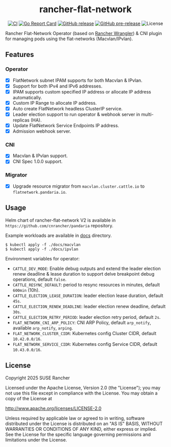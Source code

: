 <div align="center">
  <h1>rancher-flat-network</h1>
  <p>
    <a href="https://github.com/cnrancher/rancher-flat-network/actions/workflows/ci.yaml"><img alt="CI" src="https://github.com/cnrancher/rancher-flat-network/actions/workflows/ci.yaml/badge.svg"></a>
    <a href="https://goreportcard.com/report/github.com/cnrancher/rancher-flat-network"><img alt="Go Report Card" src="https://goreportcard.com/badge/github.com/cnrancher/rancher-flat-network"></a>
    <a href="https://github.com/cnrancher/rancher-flat-network/releases"><img alt="GitHub release" src="https://img.shields.io/github/v/release/cnrancher/rancher-flat-network?color=default&label=release&logo=github"></a>
    <a href="https://github.com/cnrancher/rancher-flat-network/releases"><img alt="GitHub pre-release" src="https://img.shields.io/github/v/release/cnrancher/rancher-flat-network?include_prereleases&label=pre-release&logo=github"></a>
    <img alt="License" src="https://img.shields.io/badge/License-Apache_2.0-blue.svg">
  </p>
</div>

Rancher Flat-Network Operator (based on [Rancher Wrangler](https://github.com/rancher/wrangler/)) & CNI plugin for managing
pods using the flat-networks (Macvlan/IPvlan).

## Features

### Operator

- [x] FlatNetwork subnet IPAM supports for both Macvlan & IPvlan.
- [x] Support for both IPv4 and IPv6 addresses.
- [x] IPAM supports custom specified IP address or allocate IP address automatically.
- [x] Custom IP Range to allocate IP address.
- [x] Auto create FlatNetwork headless ClusterIP service.
- [x] Leader election support to run operator & webhook server in multi-replicas (HA).
- [x] Update FlatNetwork Service Endpoints IP address.
- [x] Admission webhook server.

### CNI

- [X] Macvlan & IPvlan support.
- [X] CNI Spec 1.0.0 support.

### Migrator

- [x] Upgrade resource migrator from `macvlan.cluster.cattle.io` to `flatnetwork.pandaria.io`.

## Usage

Helm chart of rancher-flat-network V2 is available in `https://github.com/cnrancher/pandaria` repository.

Example workloads are available in [docs](./docs/) directory.

```console
$ kubectl apply -f ./docs/macvlan
$ kubectl apply -f ./docs/ipvlan
```

Environment variables for operator:

- `CATTLE_DEV_MODE`: Enable debug outputs and extend the leader election renew deadline & lease duration to support delve breakpoint debug operations, default `false`.
- `CATTLE_RESYNC_DEFAULT`: period to resync resources in minutes, default `600min` (10h).
- `CATTLE_ELECTION_LEASE_DURATION`: leader election lease duration, default `45s`.
- `CATTLE_ELECTION_RENEW_DEADLINE`: leader election renew deadline, default `30s`.
- `CATTLE_ELECTION_RETRY_PERIOD`: leader election retry period, default `2s`.
- `FLAT_NETWORK_CNI_ARP_POLICY`: CNI ARP Policy, default `arp_notify`, available `arp_notify`, `arping`.
- `FLAT_NETWORK_CLUSTER_CIDR`: Kubernetes config Cluster CIDR, default `10.42.0.0/16`.
- `FLAT_NETWORK_SERVICE_CIDR`: Kubernetes config Service CIDR, default `10.43.0.0/16`.

## License

Copyright 2025 SUSE Rancher

Licensed under the Apache License, Version 2.0 (the "License");
you may not use this file except in compliance with the License.
You may obtain a copy of the License at

http://www.apache.org/licenses/LICENSE-2.0

Unless required by applicable law or agreed to in writing, software
distributed under the License is distributed on an "AS IS" BASIS,
WITHOUT WARRANTIES OR CONDITIONS OF ANY KIND, either express or implied.
See the License for the specific language governing permissions and
limitations under the License.
